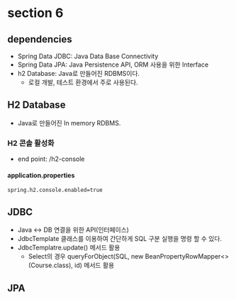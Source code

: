 # section 6

## dependencies

-   Spring Data JDBC: Java Data Base Connectivity
-   Spring Data JPA: Java Persistence API, ORM 사용을 위한 Interface
-   h2 Database: Java로 만들어진 RDBMS이다.
    -   로컬 개발, 테스트 환경에서 주로 사용된다.

## H2 Database

-   Java로 만들어진 In memory RDBMS.

### H2 콘솔 활성화

-   end point: /h2-console

#### application.properties

```
spring.h2.console.enabled=true
```

## JDBC

-   Java <-> DB 연결을 위한 API(인터페이스)
-   JdbcTemplate 클래스를 이용하여 간단하게 SQL 구분 실행을 명령 할 수 있다.
-   JdbcTemplatre.update() 메서드 활용
    -   Select의 경우 queryForObject(SQL, new BeanPropertyRowMapper<>(Course.class), id) 메서드 활용

## JPA
